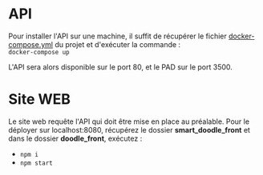 # API
Pour installer l'API sur une machine, il suffit de récupérer le fichier [docker-compose.yml](https://github.com/Nassafy/SmartDoodle/blob/master/docker/docker-compose.yml) du projet et d'exécuter la commande :  
`docker-compose up`

L'API sera alors disponible sur le port 80, et le PAD sur le port 3500.

# Site WEB
Le site web requête l'API qui doit être mise en place au préalable.
Pour le déployer sur localhost:8080, récupérez le dossier **smart_doodle_front** et dans le dossier **doodle_front**, exécutez :  
 - `npm i`  
 - `npm start`  
